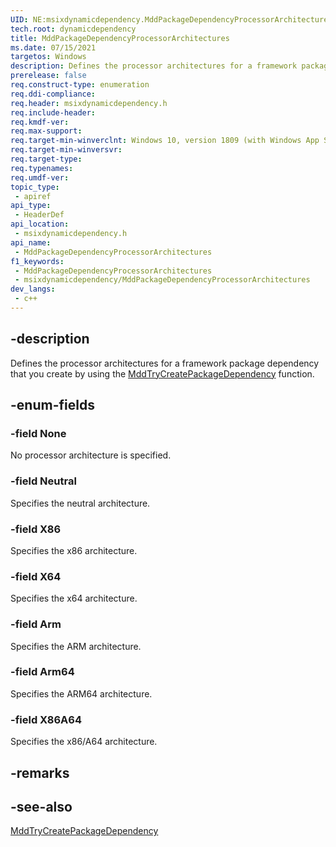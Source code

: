 ```yaml
---
UID: NE:msixdynamicdependency.MddPackageDependencyProcessorArchitectures
tech.root: dynamicdependency
title: MddPackageDependencyProcessorArchitectures
ms.date: 07/15/2021 
targetos: Windows
description: Defines the processor architectures for a framework package dependency that you create by using the MddTryCreatePackageDependency function.
prerelease: false
req.construct-type: enumeration
req.ddi-compliance: 
req.header: msixdynamicdependency.h
req.include-header: 
req.kmdf-ver: 
req.max-support: 
req.target-min-winverclnt: Windows 10, version 1809 (with Windows App SDK 1.0 or later)
req.target-min-winversvr: 
req.target-type: 
req.typenames: 
req.umdf-ver: 
topic_type:
 - apiref
api_type:
 - HeaderDef
api_location:
 - msixdynamicdependency.h
api_name:
 - MddPackageDependencyProcessorArchitectures
f1_keywords:
 - MddPackageDependencyProcessorArchitectures
 - msixdynamicdependency/MddPackageDependencyProcessorArchitectures
dev_langs:
 - c++
---
```


## -description

Defines the processor architectures for a framework package dependency that you create by using the [MddTryCreatePackageDependency](nf-msixdynamicdependency-mddtrycreatepackagedependency.md) function.

## -enum-fields

### -field None

No processor architecture is specified.

### -field Neutral

Specifies the neutral architecture.

### -field X86
 
Specifies the x86 architecture.

### -field X64

Specifies the x64 architecture.

### -field Arm

Specifies the ARM architecture.

### -field Arm64

Specifies the ARM64 architecture.

### -field X86A64

Specifies the x86/A64 architecture.

## -remarks

## -see-also

[MddTryCreatePackageDependency](nf-msixdynamicdependency-mddtrycreatepackagedependency.md)